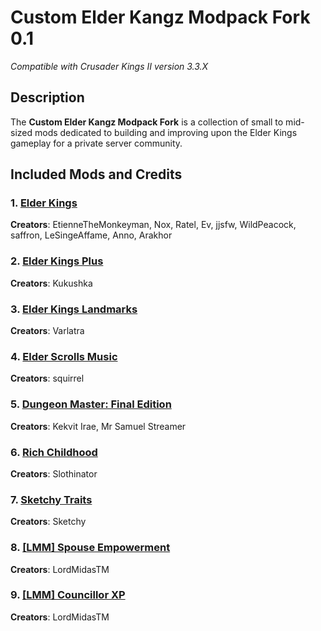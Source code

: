 # Custom Elder Kangz Modpack Fork 0.1

*Compatible with Crusader Kings II version 3.3.X*

## Description
The **Custom Elder Kangz Modpack Fork** is a collection of small to mid-sized mods dedicated to building and improving upon the Elder Kings gameplay for a private server community. 

## Included Mods and Credits

### 1. [Elder Kings](https://steamcommunity.com/sharedfiles/filedetails/?id=1429073254)  
**Creators**: EtienneTheMonkeyman, Nox, Ratel, Ev, jjsfw, WildPeacock, saffron, LeSingeAffame, Anno, Arakhor  

### 2. [Elder Kings Plus](https://steamcommunity.com/sharedfiles/filedetails/?id=2871940527)  
**Creators**: Kukushka  

### 3. [Elder Kings Landmarks](https://steamcommunity.com/sharedfiles/filedetails/?id=1799462681)  
**Creators**: Varlatra  

### 4. [Elder Scrolls Music](https://steamcommunity.com/sharedfiles/filedetails/?id=1377671934)  
**Creators**: squirrel  

### 5. [Dungeon Master: Final Edition](https://steamcommunity.com/sharedfiles/filedetails/?id=2202847461)  
**Creators**: Kekvit Irae, Mr Samuel Streamer  

### 6. [Rich Childhood](https://steamcommunity.com/sharedfiles/filedetails/?id=1433127234)  
**Creators**: Slothinator  

### 7. [Sketchy Traits](https://steamcommunity.com/sharedfiles/filedetails/?id=595862503)  
**Creators**: Sketchy  

### 8. [[LMM] Spouse Empowerment](https://steamcommunity.com/sharedfiles/filedetails/?id=2058326015)  
**Creators**: LordMidasTM  

### 9. [[LMM] Councillor XP](https://steamcommunity.com/sharedfiles/filedetails/?id=2024763516)  
**Creators**: LordMidasTM  
